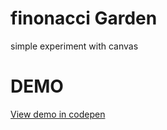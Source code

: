 # finonacci Garden
simple  experiment with canvas

# DEMO
<a href="http://codepen.io/JunioMaques/pen/WrNOGB" target="_blank">View demo in codepen</a>
